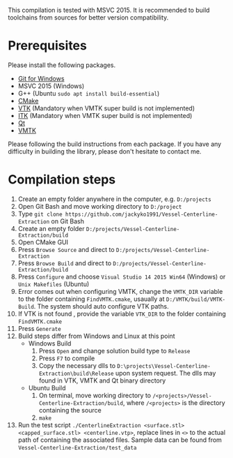 This compilation is tested with MSVC 2015. It is recommended to build toolchains from sources for better version compatibility. 

# Prerequisites
Please install the following packages.
- [Git for Windows](https://git-scm.com/)
- MSVC 2015 (Windows)
- G++ (Ubuntu `sudo apt install build-essential`)
- [CMake](https://cmake.org/)
- [VTK](https://github.com/Kitware/VTK.git) (Mandatory when VMTK super build is not implemented)
- [ITK](https://github.com/InsightSoftwareConsortium/ITK.git) (Mandatory when VMTK super build is not implemented)
- [Qt](https://www.qt.io/)
- [VMTK](https://github.com/vmtk/vmtk)

Please following the build instructions from each package. If you have any difficulty in building the library, please don't hesitate to contact me.

# Compilation steps
1. Create an empty folder anywhere in the computer, e.g. `D:/projects`
2. Open Git Bash and move working directory to `D:/project`
3. Type `git clone https://github.com/jackyko1991/Vessel-Centerline-Extraction` on Git Bash
4. Create an empty folder `D:/projects/Vessel-Centerline-Extraction/build`
5. Open CMake GUI
2. Press `Browse Source` and direct to `D:/projects/Vessel-Centerline-Extraction`
3. Press `Browse Build` and direct to `D:/projects/Vessel-Centerline-Extraction/build`
4. Press `Configure` and choose `Visual Studio 14 2015 Win64` (Windows) or `Unix Makefiles` (Ubuntu)
5. Error comes out when configuring VMTK, change the `VMTK_DIR` variable to the folder containing `FindVMTK.cmake`, usaually at `D:/VMTK/build/VMTK-Build`. The system should auto configure VTK paths.
6. If VTK is not found , provide the variable `VTK_DIR` to the folder containing `FindVMTK.cmake`
7. Press `Generate`
8. Build steps differ from Windows and Linux at this point
	- Windows Build
		1. Press `Open` and change solution build type to `Release`
		2. Press `F7` to compile
		3. Copy the necessary dlls to `D:\projects\Vessel-Centerline-Extraction\build\Release` upon system request. The dlls may found in VTK, VMTK and Qt binary directory
	- Ubuntu Build
		1. On terminal, move working directory to `/<projects>/Vessel-Centerline-Extraction/build`, where `/<projects>` is the directory containing the source
		2. `make`
9. Run the test script `./CenterlineExtraction <surface.stl> <capped_surface.stl> <centerline.vtp>`, replace lines in `<>` to the actual path of containing the associated files. Sample data can be found from `Vessel-Centerline-Extraction/test_data`